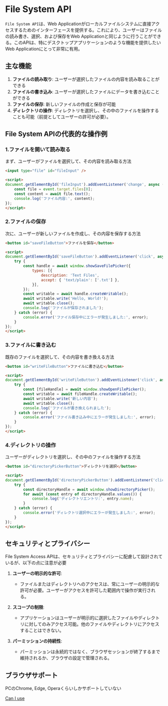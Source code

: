 # File System API

`File System API`は、Web Applicationがローカルファイルシステムに直接アクセスするためのインターフェースを提供する。これにより、ユーザーはファイルの読み書き、選択、および保存をWeb Applicationと同じように行うことができる。このAPIは、特にデスクトップアプリケーションのような機能を提供したいWeb Applicationにとって非常に有用。

## 主な機能

1. **ファイルの読み取り**: ユーザーが選択したファイルの内容を読み取ることができる
2. **ファイルの書き込み**: ユーザーが選択したファイルにデータを書き込むことができる
3. **ファイルの保存**: 新しいファイルの作成と保存が可能
4. **ディレクトリの操作**: ディレクトリを選択し、その中のファイルを操作することも可能（前提としてユーザーの許可が必要）。

## File System APIの代表的な操作例

### 1.ファイルを開いて読み取る

まず、ユーザーがファイルを選択して、その内容を読み取る方法

```html
<input type="file" id="fileInput" />

<script>
document.getElementById('fileInput').addEventListener('change', async (event) => {
    const file = event.target.files[0];
    const content = await file.text();
    console.log('ファイル内容:', content);
});
</script>
```

### 2.ファイルの保存

次に、ユーザーが新しいファイルを作成し、その内容を保存する方法

```html
<button id="saveFileButton">ファイルを保存</button>

<script>
document.getElementById('saveFileButton').addEventListener('click', async () => {
    try {
        const handle = await window.showSaveFilePicker({
            types: [{
                description: 'Text Files',
                accept: { 'text/plain': ['.txt'] },
            }],
        });
        const writable = await handle.createWritable();
        await writable.write('Hello, World!');
        await writable.close();
        console.log('ファイルが保存されました');
    } catch (error) {
        console.error('ファイル保存中にエラーが発生しました:', error);
    }
});
</script>
```

### 3.ファイルに書き込む

既存のファイルを選択して、その内容を書き換える方法

```html
<button id="writeFileButton">ファイルに書き込む</button>

<script>
document.getElementById('writeFileButton').addEventListener('click', async () => {
    try {
        const [fileHandle] = await window.showOpenFilePicker();
        const writable = await fileHandle.createWritable();
        await writable.write('新しい内容');
        await writable.close();
        console.log('ファイルが書き換えられました');
    } catch (error) {
        console.error('ファイル書き込み中にエラーが発生しました:', error);
    }
});
</script>
```

### 4.ディレクトリの操作

ユーザーがディレクトリを選択し、その中のファイルを操作する方法

```html
<button id="directoryPickerButton">ディレクトリを選択</button>

<script>
document.getElementById('directoryPickerButton').addEventListener('click', async () => {
    try {
        const directoryHandle = await window.showDirectoryPicker();
        for await (const entry of directoryHandle.values()) {
            console.log('ディレクトリエントリ:', entry.name);
        }
    } catch (error) {
        console.error('ディレクトリ選択中にエラーが発生しました:', error);
    }
});
</script>
```

## セキュリティとプライバシー

File System Access APIは、セキュリティとプライバシーに配慮して設計されているが、以下の点に注意が必要

1. **ユーザーの明示的な許可**:
   - ファイルまたはディレクトリへのアクセスは、常にユーザーの明示的な許可が必要。ユーザーがアクセスを許可した範囲内で操作が実行される。

2. **スコープの制限**:
   - アプリケーションはユーザーが明示的に選択したファイルやディレクトリに対してのみアクセス可能。他のファイルやディレクトリにアクセスすることはできない。

3. **パーミッションの持続性**:
   - パーミッションは永続的ではなく、ブラウザセッションが終了するまで維持されるか、ブラウザの設定で管理される。

## ブラウザサポート

PCのChrome, Edge, Operaくらいしかサポートしていない

[Can I use](https://caniuse.com/native-filesystem-api)

